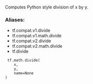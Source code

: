 Computes Python style division of x by y.
### Aliases:
- tf.compat.v1.divide
- tf.compat.v1.math.divide
- tf.compat.v2.divide
- tf.compat.v2.math.divide
- tf.divide

```
 tf.math.divide(
    x,
    y,
    name=None
)
```
